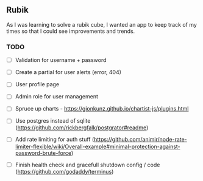 ## Rubik

As I was learning to solve a rubik cube, I wanted an app to keep track of my times so that I could see improvements and trends.


### TODO

- [ ] Validation for username + password
- [ ] Create a partial for user alerts (error, 404)
- [ ] User profile page
- [ ] Admin role for user management
- [ ] Spruce up charts - https://gionkunz.github.io/chartist-js/plugins.html
- [ ] Use postgres instead of sqlite (https://github.com/rickbergfalk/postgrator#readme)
- [ ] Add rate limiting for auth stuff (https://github.com/animir/node-rate-limiter-flexible/wiki/Overall-example#minimal-protection-against-password-brute-force)
- [ ] Finish health check and gracefull shutdown config / code (https://github.com/godaddy/terminus)

